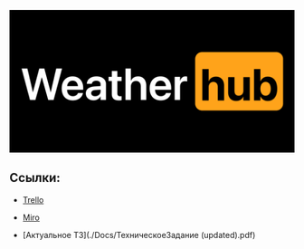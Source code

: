 <p align="center">
  <img src="Resources/logo.png">
</p>

## Ссылки:

- [Trello](https://trello.com/b/7zO88m6D)

- [Miro](https://miro.com/app/board/o9J_lNhQiZo=/)

- [Актуальное ТЗ](./Docs/ТехническоеЗадание (updated).pdf)
